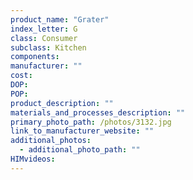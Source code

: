 ```yaml
---
product_name: "Grater"
index_letter: G
class: Consumer
subclass: Kitchen
components:
manufacturer: ""
cost: 
DOP: 
POP: 
product_description: ""
materials_and_processes_description: ""
primary_photo_path: /photos/3132.jpg
link_to_manufacturer_website: ""
additional_photos:
  - additional_photo_path: ""
HIMvideos:
---
```

